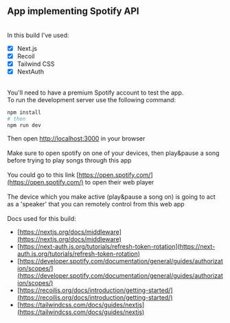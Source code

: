 ## App implementing Spotify API

\
In this build I've used:

- [x] Next.js
- [x] Recoil
- [x] Tailwind CSS
- [x] NextAuth

\
You'll need to have a premium Spotify account to test the app.\
To run the development server use the following command:

```bash
npm install
# then
npm run dev
```

Then open [http://localhost:3000](http://localhost:3000) in your browser\
\
Make sure to open spotify on one of your devices, then play&pause a song before trying to play songs through this app\
\
You could go to this link [https://open.spotify.com/](https://open.spotify.com/) to open their web player\
\
The device which you make active (play&pause a song on) is going to act as a 'speaker' that you can remotely control from this web app\
\
Docs used for this build:

- [https://nextjs.org/docs/middleware](https://nextjs.org/docs/middleware)
- [https://next-auth.js.org/tutorials/refresh-token-rotation](https://next-auth.js.org/tutorials/refresh-token-rotation)
- [https://developer.spotify.com/documentation/general/guides/authorization/scopes/](https://developer.spotify.com/documentation/general/guides/authorization/scopes/)
- [https://recoiljs.org/docs/introduction/getting-started/](https://recoiljs.org/docs/introduction/getting-started/)
- [https://tailwindcss.com/docs/guides/nextjs](https://tailwindcss.com/docs/guides/nextjs)
